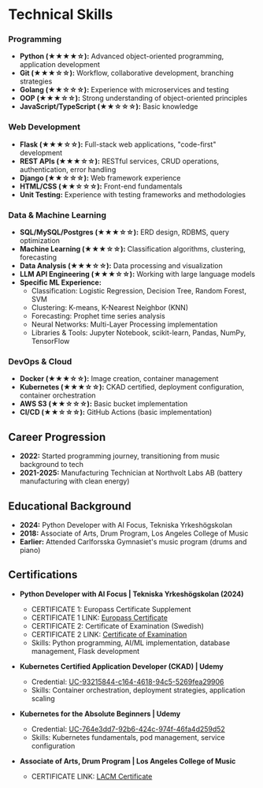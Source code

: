 # Technical Skills

### Programming
- **Python (★★★★☆):** Advanced object-oriented programming, application development
- **Git (★★★☆☆):** Workflow, collaborative development, branching strategies
- **Golang (★★☆☆☆):** Experience with microservices and testing
- **OOP (★★★☆☆):** Strong understanding of object-oriented principles
- **JavaScript/TypeScript (★★☆☆☆):** Basic knowledge

### Web Development
- **Flask (★★★☆☆):** Full-stack web applications, "code-first" development
- **REST APIs (★★★☆☆):** RESTful services, CRUD operations, authentication, error handling
- **Django (★★☆☆☆):** Web framework experience
- **HTML/CSS (★★☆☆☆):** Front-end fundamentals
- **Unit Testing:** Experience with testing frameworks and methodologies

### Data & Machine Learning
- **SQL/MySQL/Postgres (★★★☆☆):** ERD design, RDBMS, query optimization
- **Machine Learning (★★★☆☆):** Classification algorithms, clustering, forecasting
- **Data Analysis (★★★☆☆):** Data processing and visualization
- **LLM API Engineering (★★★☆☆):** Working with large language models
- **Specific ML Experience:**
  * Classification: Logistic Regression, Decision Tree, Random Forest, SVM
  * Clustering: K-means, K-Nearest Neighbor (KNN)
  * Forecasting: Prophet time series analysis
  * Neural Networks: Multi-Layer Processing implementation
  * Libraries & Tools: Jupyter Notebook, scikit-learn, Pandas, NumPy, TensorFlow

### DevOps & Cloud
- **Docker (★★★☆☆):** Image creation, container management
- **Kubernetes (★★★☆☆):** CKAD certified, deployment configuration, container orchestration
- **AWS S3 (★★☆☆☆):** Basic bucket implementation
- **CI/CD (★★☆☆☆):** GitHub Actions (basic implementation)

## Career Progression
- **2022:** Started programming journey, transitioning from music background to tech
- **2021-2025:** Manufacturing Technician at Northvolt Labs AB (battery manufacturing with clean energy)

## Educational Background
- **2024:** Python Developer with AI Focus, Tekniska Yrkeshögskolan
- **2018:** Associate of Arts, Drum Program, Los Angeles College of Music
- **Earlier:** Attended Carlforsska Gymnasiet's music program (drums and piano)

## Certifications
- **Python Developer with AI Focus | Tekniska Yrkeshögskolan (2024)**
  * CERTIFICATE 1: Europass Certificate Supplement 
  * CERTIFICATE 1 LINK: [Europass Certificate](https://python-developer-certs.s3.us-east-1.amazonaws.com/Europass_qualification_supplement.pdf?X-Amz-Algorithm=AWS4-HMAC-SHA256&X-Amz-Credential=AKIAU6GDVC2YD4GUV6WB%2F20250402%2Fus-east-1%2Fs3%2Faws4_request&X-Amz-Date=20250402T182649Z&X-Amz-Expires=604800&X-Amz-SignedHeaders=host&X-Amz-Signature=156d9886e110918d45a4fe92351d0ac307a51cddc861840bb4ad5686239ed39b)
  * CERTIFICATE 2: Certificate of Examination (Swedish)
  * CERTIFICATE 2 LINK: [Certificate of Examination](https://python-developer-certs.s3.us-east-1.amazonaws.com/Examensbevis_Pythonutvecklare_med_inriktning_AI.pdf?X-Amz-Algorithm=AWS4-HMAC-SHA256&X-Amz-Credential=AKIAU6GDVC2YD4GUV6WB%2F20250327%2Fus-east-1%2Fs3%2Faws4_request&X-Amz-Date=20250327T073647Z&X-Amz-Expires=604800&X-Amz-SignedHeaders=host&X-Amz-Signature=35a443dc2661a655833e538b098f7f66ebf5c4947987e4758bff2214e600b335)
  * Skills: Python programming, AI/ML implementation, database management, Flask development

- **Kubernetes Certified Application Developer (CKAD) | Udemy**
  * Credential: [UC-93215844-c164-4618-94c5-5269fea29906](https://www.udemy.com/certificate/UC-93215844-c164-4618-94c5-5269fea29906/)
  * Skills: Container orchestration, deployment strategies, application scaling

- **Kubernetes for the Absolute Beginners | Udemy**
  * Credential: [UC-764e3dd7-92b6-424c-974f-46fa4d259d52](https://www.udemy.com/certificate/UC-764e3dd7-92b6-424c-974f-46fa4d259d52/)
  * Skills: Kubernetes fundamentals, pod management, service configuration

- **Associate of Arts, Drum Program | Los Angeles College of Music**
  * CERTIFICATE LINK: [LACM Certificate](https://python-developer-certs.s3.us-east-1.amazonaws.com/lacm-cert.jpg?X-Amz-Algorithm=AWS4-HMAC-SHA256&X-Amz-Credential=AKIAU6GDVC2YD4GUV6WB%2F20250402%2Fus-east-1%2Fs3%2Faws4_request&X-Amz-Date=20250402T150706Z&X-Amz-Expires=604800&X-Amz-SignedHeaders=host&X-Amz-Signature=35f124fe8e7949a908107de2939a004dd4197616c9bb262dcce3f08017841415)
